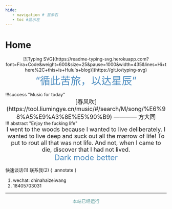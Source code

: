 ```yaml
---
hide:
   - navigation # 显示右
   - toc #显示左
---
```


# Home
<center>
[![Typing SVG](https://readme-typing-svg.herokuapp.com?font=Fira+Code&weight=600&size=25&pause=1000&width=435&lines=Hi+there%2C+this+is+Hulu's+blog)](https://git.io/typing-svg)</center><center>
<font  color= #518FC1 size=6 class="ml3">“循此苦旅，以达星辰”</font></center>
<script src="https://cdnjs.cloudflare.com/ajax/libs/animejs/2.0.2/anime.min.js"></script>
<center>
<div id="rcorners2" >

<div id="rcorners1" class="date-display">
    <p class="p1"></p>
</div>

<style>
    .date-display {
        color: #4351AF;
    }
</style>
<script defer>
    function format(newDate) {
        const day = newDate.getDay();
        const y = newDate.getFullYear();
        const m = newDate.getMonth() + 1 < 10 ? `0${newDate.getMonth() + 1}` : newDate.getMonth() + 1;
        const d = newDate.getDate() < 10 ? `0${newDate.getDate()}` : newDate.getDate();
        const h = newDate.getHours() < 10 ? `0${newDate.getHours()}` : newDate.getHours();
        const min = newDate.getMinutes() < 10 ? `0${newDate.getMinutes()}` : newDate.getMinutes();
        const s = newDate.getSeconds() < 10 ? `0${newDate.getSeconds()}` : newDate.getSeconds();
        const dict = {1: "一", 2: "二", 3: "三", 4: "四", 5: "五", 6: "六", 0: "天"};

        return `${y}年${m}月${d}日 ${h}:${min}:${s} 星期${dict[day]}`;
    }
    
    const timerId = setInterval(() => {
        const newDate = new Date();
        const p1 = document.querySelector(".p1");
        if (p1) {
            p1.textContent = format(newDate);
        }
    }, 1000);
</script>
</div> 

</center>
!!!success "Music for today"
    <center><font size=4>
    [春风吹](https://tool.liumingye.cn/music/#/search/M/song/%E6%98%A5%E9%A3%8E%E5%90%B9) ———— 方大同</font>
    </center>
!!! abstract "Enjoy the fucking life"
    <center><font size=4>I went to the woods because I wanted to live deliberately.  
    I wanted to live deep and suck out all the marrow of life!  
    To put to rout all that was not life.  
    And not,  
    when I came to die,  
    discover that I had not lived.  </font></center>

<center><font  color= #518FC1 size=5 class="ml3">Dark mode better</font></center>

快速谈话(1) 联系我(2)
{ .annotate }

1. wechat: chinahaizeiwang
2. 18405703031
***

[^Knowing-that-loving-you-has-no-ending]:建议启用外网以体验网站完整功能  
[^see-how-much-I-love-you]:All-problems-in-computer-science-can-be-solved-by-another-level-of-indirection


<style>
#rcorners3 {
  border-radius: 25px;
  border: 2px solid #518FC1;
  padding: 20px;
  width: 100%;
  height: 30%;
  font-size: 18px;
  text-align: center;
}
</style>
<body>
<font color="#5F9F9F">
  <p style="text-align: center; ">
      <span>本站已经运行</span>
      <span id='box1'></span>
</p>
  <div id="box1"></div>
  <script>
    function timingTime(){
      let start = '2024-08-01 00:00:00'
      let startTime = new Date(start).getTime()
      let currentTime = new Date().getTime()
      let difference = currentTime - startTime
      let m =  Math.floor(difference / (1000))
      let mm = m % 60  // 秒
      let f = Math.floor(m / 60)
      let ff = f % 60 // 分钟
      let s = Math.floor(f/ 60) // 小时
      let ss = s % 24
      let day = Math.floor(s  / 24 ) // 天数
      return day + "天" + ss + "时" + ff + "分" + mm +'秒'
    }
    setInterval(()=>{
      document.getElementById('box1').innerHTML = timingTime()
    },1000)
  </script>
  </font>
</body>
